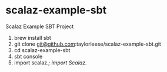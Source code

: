 scalaz-example-sbt
==================

Scalaz Example SBT Project

1) brew install sbt
2) git clone git@github.com:taylorleese/scalaz-example-sbt.git
3) cd scalaz-example-sbt
4) sbt console
5) import scalaz._; import Scalaz._

